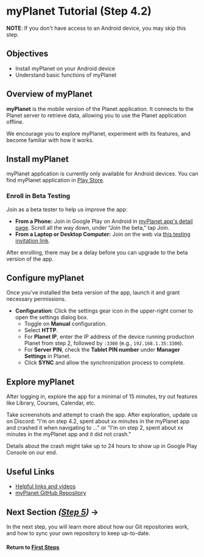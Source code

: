 ﻿# myPlanet Tutorial (Step 4.2)

**NOTE**: If you don't have access to an Android device, you may skip this step.

## Objectives

- Install myPlanet on your Android device
- Understand basic functions of myPlanet

## Overview of myPlanet

**myPlanet** is the mobile version of the Planet application. It connects to the Planet server to retrieve data, allowing you to use the Planet application offline.

We encourage you to explore myPlanet, experiment with its features, and become familiar with how it works.

## Install myPlanet

myPlanet application is currently only available for Android devices. You can find myPlanet application in [Play Store](https://play.google.com/store/apps/details?id=org.ole.planet.myplanet).

### Enroll in Beta Testing

Join as a beta tester to help us improve the app:

- **From a Phone:**
  Join in Google Play on Android in [myPlanet app's detail page](https://play.google.com/store/apps/details?id=org.ole.planet.myplanet). Scroll all the way down, under “Join the beta,” tap Join.
- **From a Laptop or Desktop Computer:**
  Join on the web via [this testing invitation link](https://play.google.com/apps/testing/org.ole.planet.myplanet).

After enrolling, there may be a delay before you can upgrade to the beta version of the app.

## Configure myPlanet

Once you've installed the beta version of the app, launch it and grant necessary permissions.

- **Configuration**: Click the settings gear icon in the upper-right corner to open the settings dialog box.
  - Toggle on **Manual** configuration.
  - Select **HTTP**.
  - For **Planet IP**, enter the IP address of the device running production Planet from step 2, followed by `:3300` (e.g., `192.168.1.35:3300`).
  - For **Server PIN**, check the **Tablet PIN number** under **Manager Settings** in Planet.
  - Click **SYNC** and allow the synchronization process to complete.

## Explore myPlanet

After logging in, explore the app for a minimal of 15 minutes, try out features like Library, Courses, Calendar, etc.

Take screenshots and attempt to crash the app. After exploration, update us on Discord: "I'm on step 4.2, spent about xx minutes in the myPlanet app and crashed it when navigating to ..." or "I'm on step 2, spent about xx minutes in the myPlanet app and it did not crash."

Details about the crash might take up to 24 hours to show up in Google Play Console on our end.

## Useful Links

- [Helpful links and videos](vi-faq.md#Helpful_Links)
- [myPlanet GitHub Repository](https://github.com/open-learning-exchange/myplanet)

## Next Section _([Step 5](vi-github-and-repositories.md))_ **→**

In the next step, you will learn more about how our Git repositories work, and how to sync your own repository to keep up-to-date.

#### Return to [First Steps](vi-first-steps.md#Step_4_-_Planet_and_myPlanet_Tutorial)

